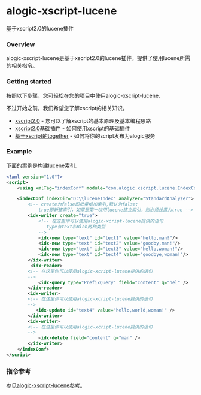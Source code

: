 # alogic-xscript-lucene
基于xscript2.0的lucene插件

### Overview

alogic-xscript-lucene是基于xscript2.0的lucene插件，提供了使用lucene所需的相关指令。

### Getting started

按照以下步骤，您可轻松在您的项目中使用alogic-xscript-lucene.

不过开始之前，我们希望您了解xscript的相关知识。

- [xscript2.0](https://github.com/yyduan/alogic/blob/master/alogic-doc/alogic-common/xscript2.md) - 您可以了解xscript的基本原理及基本编程思路
- [xscript2.0基础插件](https://github.com/yyduan/alogic/blob/master/alogic-doc/alogic-common/xscript2-plugins.md) - 如何使用xscript的基础插件
- [基于xscript的together](https://github.com/yyduan/alogic/blob/master/alogic-doc/alogic-common/xscript2-together.md) - 如何将你的script发布为alogic服务


### Example

下面的案例是构建lucene索引.

```xml
<?xml version="1.0"?>
<script>
    <using xmlTag="indexConf" module="com.alogic.xscript.lucene.IndexConf"/>

    <indexConf indexDir="D:\\luceneIndex" analyzer="StandardAnalyzer">
    	<!-- create为false即批量增加索引,默认为false;
    		true即新建索引，如果是第一次用lucene建立索引，则必须设置为true -->
    	<idx-writer create="true">
	        <!-- 在这里你可以使用alogic-xcript-lucene提供的语句
	           type有text和Blob两种类型
	        -->        
	        <idx-new type="text" id="text1" value="hello,man!"/>
	        <idx-new type="text" id="text2" value="goodby,man!"/>
	        <idx-new type="text" id="text3" value="hello,woman!"/>
	        <idx-new type="text" id="text4" value="goodbye,woman!"/>   
        </idx-writer>   
    	 <idx-reader>
        <!-- 在这里你可以使用alogic-xcript-lucene提供的语句
        -->
        	<idx-query type="PrefixQuery" field="content" q="hel" />
        </idx-reader>
        <idx-writer>
        <!-- 在这里你可以使用alogic-xcript-lucene提供的语句
        -->
     	   <idx-update id="text4" value="hello,world,woman!" />
        </idx-writer>
        <idx-writer>
        <!-- 在这里你可以使用alogic-xcript-lucene提供的语句
        -->
       		<idx-delete field="content" q="man" />
        </idx-writer>
    </indexConf>
</script>
```

### 指令参考

参见[alogic-xscript-lucene参考](src/docs/reference.md)。